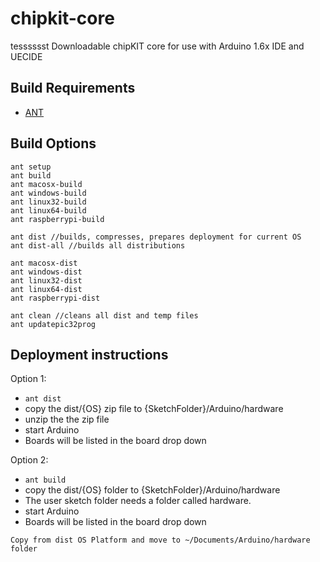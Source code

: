 # chipkit-core
tesssssst
Downloadable chipKIT core for use with Arduino 1.6x IDE and UECIDE
## Build Requirements

* [ANT](http://ant.apache.org/)

## Build Options

```
ant setup
ant build
ant macosx-build
ant windows-build
ant linux32-build
ant linux64-build
ant raspberrypi-build

ant dist //builds, compresses, prepares deployment for current OS
ant dist-all //builds all distributions

ant macosx-dist
ant windows-dist
ant linux32-dist
ant linux64-dist
ant raspberrypi-dist

ant clean //cleans all dist and temp files
ant updatepic32prog
```

## Deployment instructions

Option 1:
* `ant dist`
* copy the dist/{OS} zip file to {SketchFolder}/Arduino/hardware
* unzip the the zip file
* start Arduino
* Boards will be listed in the board drop down

Option 2:
* `ant build`
* copy the dist/{OS} folder  to {SketchFolder}/Arduino/hardware
* The user sketch folder needs a folder called hardware.
* start Arduino
* Boards will be listed in the board drop down

```
Copy from dist OS Platform and move to ~/Documents/Arduino/hardware folder
```
